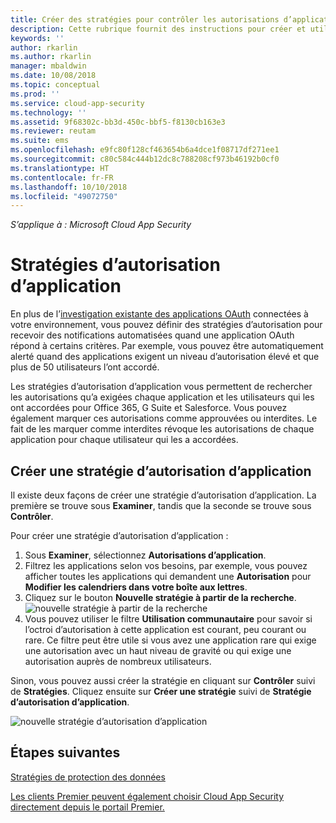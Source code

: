 ```yaml
---
title: Créer des stratégies pour contrôler les autorisations d’application dans Cloud App Security | Microsoft Docs
description: Cette rubrique fournit des instructions pour créer et utiliser des stratégies d’autorisation d’application dans Microsoft Cloud App Security.
keywords: ''
author: rkarlin
ms.author: rkarlin
manager: mbaldwin
ms.date: 10/08/2018
ms.topic: conceptual
ms.prod: ''
ms.service: cloud-app-security
ms.technology: ''
ms.assetid: 9f68302c-bb3d-450c-bbf5-f8130cb163e3
ms.reviewer: reutam
ms.suite: ems
ms.openlocfilehash: e9fc80f128cf463654b6a4dce1f08717df271ee1
ms.sourcegitcommit: c80c584c444b12dc8c788208cf973b46192b0cf0
ms.translationtype: HT
ms.contentlocale: fr-FR
ms.lasthandoff: 10/10/2018
ms.locfileid: "49072750"
---
```

*S’applique à : Microsoft Cloud App Security*


# <a name="app-permission-policies"></a>Stratégies d’autorisation d’application

En plus de l’[investigation existante des applications OAuth](manage-app-permissions.md) connectées à votre environnement, vous pouvez définir des stratégies d’autorisation pour recevoir des notifications automatisées quand une application OAuth répond à certains critères. Par exemple, vous pouvez être automatiquement alerté quand des applications exigent un niveau d’autorisation élevé et que plus de 50 utilisateurs l’ont accordé. 

Les stratégies d’autorisation d’application vous permettent de rechercher les autorisations qu’a exigées chaque application et les utilisateurs qui les ont accordées pour Office 365, G Suite et Salesforce. Vous pouvez également marquer ces autorisations comme approuvées ou interdites. Le fait de les marquer comme interdites révoque les autorisations de chaque application pour chaque utilisateur qui les a accordées. 

## <a name="create-a-new-app-permission-policy"></a>Créer une stratégie d’autorisation d’application
Il existe deux façons de créer une stratégie d’autorisation d’application. La première se trouve sous **Examiner**, tandis que la seconde se trouve sous **Contrôler**. 

Pour créer une stratégie d’autorisation d’application :

1. Sous **Examiner**, sélectionnez **Autorisations d’application**.
2. Filtrez les applications selon vos besoins, par exemple, vous pouvez afficher toutes les applications qui demandent une **Autorisation** pour **Modifier les calendriers dans votre boîte aux lettres**.
3. Cliquez sur le bouton **Nouvelle stratégie à partir de la recherche**. 
    ![nouvelle stratégie à partir de la recherche](./media/app-permissions-filter.png)
4. Vous pouvez utiliser le filtre **Utilisation communautaire** pour savoir si l’octroi d’autorisation à cette application est courant, peu courant ou rare. Ce filtre peut être utile si vous avez une application rare qui exige une autorisation avec un haut niveau de gravité ou qui exige une autorisation auprès de nombreux utilisateurs. 

Sinon, vous pouvez aussi créer la stratégie en cliquant sur **Contrôler** suivi de **Stratégies**. Cliquez ensuite sur **Créer une stratégie** suivi de **Stratégie d’autorisation d’application**.

  
   ![nouvelle stratégie d’autorisation d’application](./media/app-permissions-policy.png)



  ## <a name="next-steps"></a>Étapes suivantes 
  [Stratégies de protection des données](data-protection-policies.md)   

[Les clients Premier peuvent également choisir Cloud App Security directement depuis le portail Premier.](https://premier.microsoft.com/)  
  
  